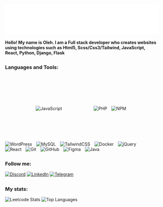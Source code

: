 ![Banner](https://raw.githubusercontent.com/OlinykFS/OlinykFS/main/banner.svg)


<a href="https://olinykfs.github.io/portfolioV1/" style="text-decoration: none;"><b>Hello!</a> My name is Oleh. I am a Full stack developer who creates websites using technologies such as Html5, Scss/Css3/Tailwind, JavaScript, React, Python, Django, Flask</b>

##

### Languages and Tools:

<div margin="100px">
  <img alt="JavaScript" width="40px" style="margin:100px;" src="https://cdn.jsdelivr.net/gh/devicons/devicon/icons/javascript/javascript-plain.svg" />
  <img alt="PHP" width="40px" style="padding-right:10px;" src="https://cdn.jsdelivr.net/gh/devicons/devicon/icons/php/php-original.svg" />
  <img alt="NPM" width="40px" style="padding-right:10px;" src="https://cdn.jsdelivr.net/gh/devicons/devicon/icons/npm/npm-original-wordmark.svg" />
  <img alt="WordPress" width="40px" style="padding-right:10px;" src="https://cdn.jsdelivr.net/gh/devicons/devicon/icons/wordpress/wordpress-plain.svg" />
  <img alt="MySQL" width="40px" style="padding-right:10px;" src="https://cdn.jsdelivr.net/gh/devicons/devicon/icons/mysql/mysql-original-wordmark.svg" />
  <img alt="TailwindCSS" width="40px" style="padding-right:10px;" src="https://cdn.jsdelivr.net/gh/devicons/devicon/icons/tailwindcss/tailwindcss-original.svg" />
  <img alt="Docker" width="40px" style="padding-right:10px;" src="https://cdn.jsdelivr.net/gh/devicons/devicon/icons/docker/docker-original.svg" />
  <img alt="jQuery" width="40px" style="padding-right:10px;" src="https://cdn.jsdelivr.net/gh/devicons/devicon/icons/jquery/jquery-original-wordmark.svg" />
  <img alt="React" width="40px" style="padding-right:10px;" src="https://cdn.jsdelivr.net/gh/devicons/devicon/icons/react/react-original.svg" />
  <img alt="Git" width="40px" style="padding-right:10px;" src="https://cdn.jsdelivr.net/gh/devicons/devicon/icons/git/git-original.svg" />
  <img alt="GitHub" width="40px" style="padding-right:10px;" src="https://cdn.jsdelivr.net/gh/devicons/devicon/icons/github/github-original.svg" />
  <img alt="Figma" width="40px" style="padding-right:10px;" src="https://cdn.jsdelivr.net/gh/devicons/devicon/icons/figma/figma-original.svg" />
  <img alt="Java" width="40px" style="padding-right:10px;" src="https://cdn.jsdelivr.net/gh/devicons/devicon/icons/java/java-original.svg" />
</div>

##

### Follow me:

[![Discord](https://img.shields.io/badge/Discord-090909.svg?style=for-the-badge&logo=discord&logoColor=white)](https://discordapp.com/users/700598145096220782/)
[![LinkedIn](https://img.shields.io/badge/-LinkedIn-090909?style=for-the-badge&logo=linkedin&logoColor=007BB6)](https://www.linkedin.com/in/oleh-oliinyk-1b75662b6/)
[![Telegram](https://img.shields.io/badge/Telegram-090909?style=for-the-badge&logo=telegram&logoColor=white)](https://t.me/Parazko)

##

### My stats:

<div>
  <a href="https://leetcode.com/HlLjWW15wv/" style="text-decoration: none;">
    <img src="https://leetcard.jacoblin.cool/HlLjWW15wv?theme=transparent" alt="Leetcode Stats" height="150px" />
  </a>
  <a href="https://github.com/olinykfs" style="text-decoration: none;">
    <img src="https://github-readme-stats.vercel.app/api/top-langs/?username=olinykfs&layout=compact&theme=vision-friendly-dark&hide=css,html,scss" alt="Top Languages" height="150px" />
  </a>
</div>
